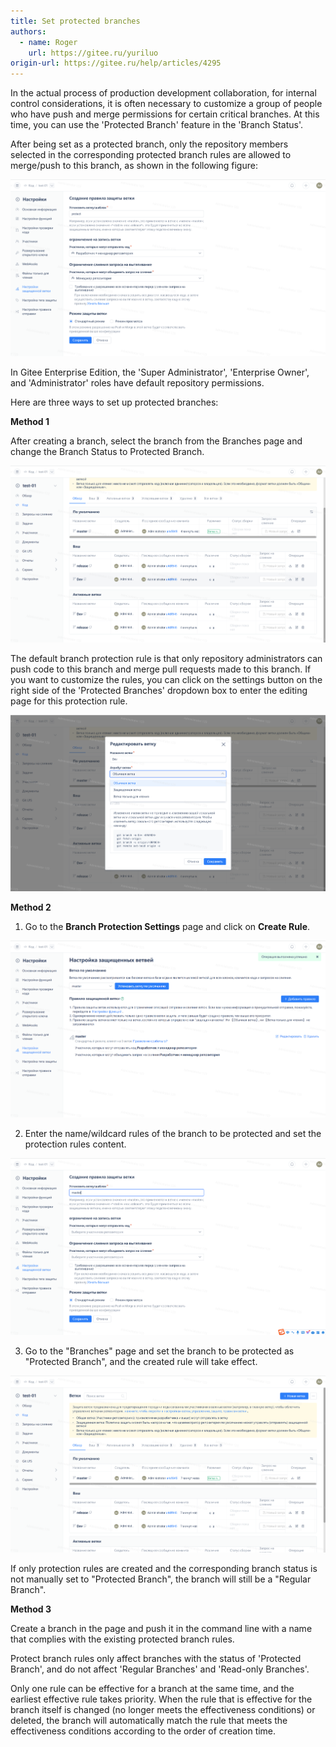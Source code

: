 ```yaml
---
title: Set protected branches
authors:
  - name: Roger
    url: https://gitee.ru/yuriluo
origin-url: https://gitee.ru/help/articles/4295
---
```


In the actual process of production development collaboration, for internal control considerations, it is often necessary to customize a group of people who have push and merge permissions for certain critical branches. At this time, you can use the 'Protected Branch' feature in the 'Branch Status'.

After being set as a protected branch, only the repository members selected in the corresponding protected branch rules are allowed to merge/push to this branch, as shown in the following figure:

![Image Description](image649.png)

In Gitee Enterprise Edition, the 'Super Administrator', 'Enterprise Owner', and 'Administrator' roles have default repository permissions.

Here are three ways to set up protected branches:

**Method 1**

After creating a branch, select the branch from the Branches page and change the Branch Status to Protected Branch.

![Image Description](image651.png)

The default branch protection rule is that only repository administrators can push code to this branch and merge pull requests made to this branch. If you want to customize the rules, you can click on the settings button on the right side of the 'Protected Branches' dropdown box to enter the editing page for this protection rule.

![Image Description](image652.png)

**Method 2**

1. Go to the **Branch Protection Settings** page and click on **Create Rule**.

![Image Description](image653.png)

2. Enter the name/wildcard rules of the branch to be protected and set the protection rules content.

![Image Description](image654.png)

3. Go to the "Branches" page and set the branch to be protected as "Protected Branch", and the created rule will take effect.

![Image Description](image656-1.png)

If only protection rules are created and the corresponding branch status is not manually set to "Protected Branch", the branch will still be a "Regular Branch".

**Method 3**

Create a branch in the page and push it in the command line with a name that complies with the existing protected branch rules.


Protect branch rules only affect branches with the status of 'Protected Branch', and do not affect 'Regular Branches' and 'Read-only Branches'.

Only one rule can be effective for a branch at the same time, and the earliest effective rule takes priority. When the rule that is effective for the branch itself is changed (no longer meets the effectiveness conditions) or deleted, the branch will automatically match the rule that meets the effectiveness conditions according to the order of creation time.